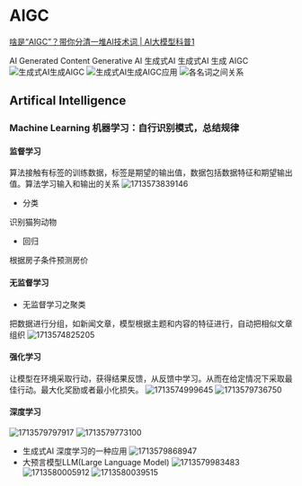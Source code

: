 # AIGC
[啥是“AIGC”？带你分清一堆AI技术词 | AI大模型科普1](https://www.bilibili.com/video/BV1oy4y1A7aW)

AI Generated Content
Generative AI 生成式AI
生成式AI  生成   AIGC
![生成式AI生成AIGC](image/AIGC/1713573166824.png)
![生成式AI生成AIGC应用](image/AIGC/1713573274227.png)
![各名词之间关系](image/AIGC/1713573359128.png)

## Artifical Intelligence

### Machine Learning 机器学习：自行识别模式，总结规律

#### 监督学习
算法接触有标签的训练数据，标签是期望的输出值，数据包括数据特征和期望输出值。算法学习输入和输出的关系
![1713573839146](image/AIGC/1713573839146.png)
- 分类

识别猫狗动物
- 回归

根据房子条件预测房价

#### 无监督学习
- 无监督学习之聚类

把数据进行分组，如新闻文章，模型根据主题和内容的特征进行，自动把相似文章组织
![1713574825205](image/AIGC/1713574825205.png)
#### 强化学习
让模型在环境采取行动，获得结果反馈，从反馈中学习。从而在给定情况下采取最佳行动。最大化奖励或者最小化损失。
![1713574999645](image/AIGC/1713574999645.png)
![1713579736750](image/AIGC/1713579736750.png)  

#### 深度学习
![1713579797917](image/AIGC/1713579797917.png)
![1713579773100](image/AIGC/1713579773100.png)
- 生成式AI
  深度学习的一种应用
  ![1713579868947](image/AIGC/1713579868947.png)
- 大预言模型LLM(Large Language Model)
  ![1713579983483](image/AIGC/1713579983483.png)
  ![1713580005912](image/AIGC/1713580005912.png)
  ![1713580039515](image/AIGC/1713580039515.png)